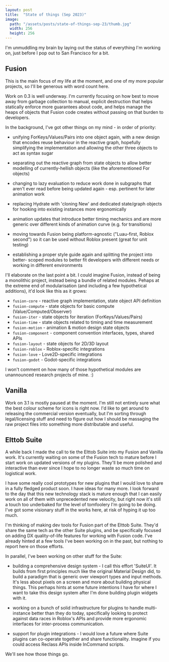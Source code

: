 ```yaml
---
layout: post
title:  "State of things (Sep 2023)"
image:
  path: "/assets/posts/state-of-things-sep-23/thumb.jpg"
  width: 256
  height: 256
---
```


I'm unmuddling my brain by laying out the status of everything I'm working on,
just before I pop out to San Francisco for a bit.

## Fusion

This is the main focus of my life at the moment, and one of my more popular
projects, so I'll be generous with word count here.

Work on 0.3 is well underway. I'm currently focusing on how best to move away
from garbage collection to manual, explicit destruction that helps statically
enforce more guarantees about code, and helps manage the heaps of objects that
Fusion code creates without passing on that burden to developers.

In the background, I've got other things on my mind - in order of priority:

- unifying ForKeys/Values/Pairs into one object again, with a new design that
encodes reuse behaviour in the reactive graph, hopefully simplifying the
implementation and allowing the other three objects to act as syntax sugar

- separating out the reactive graph from state objects to allow better modelling
of currently-hellish objects (like the aforementioned For objects)

- changing to lazy evaluation to reduce work done in subgraphs that aren't ever
read before being updated again - esp. pertinent for later animation work

- replacing Hydrate with 'cloning New' and dedicated state/graph objects for
hooking into existing instances more ergonomically

- animation updates that introduce better timing mechanics and are more generic
over different kinds of animation curve (e.g. for transitions)

- moving towards Fusion being platform-agnostic ("Luau-first, Roblox second")
so it can be used without Roblox present (great for unit testing)

- establishing a proper style guide again and splitting the project into better-
scoped modules to better fit developers with different needs or working in
different environments

I'll elaborate on the last point a bit. I could imagine Fusion, instead of being
a monolithic project, instead being a bundle of related modules. Pehaps at the
extreme end of modularisation (and including a few hypothetical additions), it'd
look like this as it grows:

- `fusion-core` - reactive graph implementation, state object API definition
- `fusion-compute` - state objects for basic compute (Value/Computed/Observer)
- `fusion-iter` - state objects for iteration (ForKeys/Values/Pairs)
- `fusion-time` - state objects related to timing and time measurement
- `fusion-motion` - animation & motion design state objects
- `fusion-component` - component convention interfaces, types, shared APIs
- `fusion-layout` - state objects for 2D/3D layout
- `fusion-roblox` - Roblox-specific integrations
- `fusion-love` - Love2D-specific integrations
- `fusion-godot` - Godot-specific integrations

I won't comment on how many of those hypothetical modules are unannounced
research projects of mine. :)

## Vanilla

Work on 3.1 is mostly paused at the moment. I'm still not entirely sure what the
best colour scheme for icons is right now. I'd like to get around to releasing
the commercial version eventually, but I'm sorting through legal/licensing
stuff and need to figure out how I should be massaging the raw project files
into something more distributable and useful.

## Elttob Suite

A while back I made the call to tie the Elttob Suite into my Fusion and Vanilla
work. It's currently waiting on some of the Fusion tech to mature before I start
work on updated versions of my plugins. They'll be more polished and interactive
than ever since I hope to no longer waste so much time on logistical work.

I have some really cool prototypes for new plugins that I would love to share in
a fully fledged product soon. I have ideas for many more. I look forward to the
day that this new technology stack is mature enough that I can easily work on
all of them with unprecedented new velocity, but right now it's still a touch
too underbaked for the level of tomfoolery I'm going to be doing. I've got some
visionary stuff in the works here, at risk of hyping it up too much.

I'm thinking of making dev tools for Fusion part of the Elttob Suite. They'd
share the same tech as the other Suite plugins, and be specifically focused on
adding DX quality-of-life features for working with Fusion code. I've already
hinted at a few tools I've been working on in the past, but nothing to report
here on those efforts.

In parallel, I've been working on other stuff for the Suite:

- building a comprehensive design system - I call this effort 'SuiteUI'. It
builds from first principles much like the original Material Design did, to
build a paradigm that is generic over viewport types and input methods. It's
less about pixels on a screen and more about building physical things. This
perhaps hints at some future intentions I have for where I want to take this
design system after I'm done building plugin widgets with it.

- working on a bunch of solid infrastructure for plugins to handle multi-
instance better than they do today, specifically looking to protect against data
races in Roblox's APIs and provide more ergonomic interfaces for inter-process
communication.

- support for plugin integrations - I would love a future where Suite plugins
can co-operate together and share functionality. Imagine if you could access
Reclass APIs inside InCommand scripts.

We'll see how those things go.
